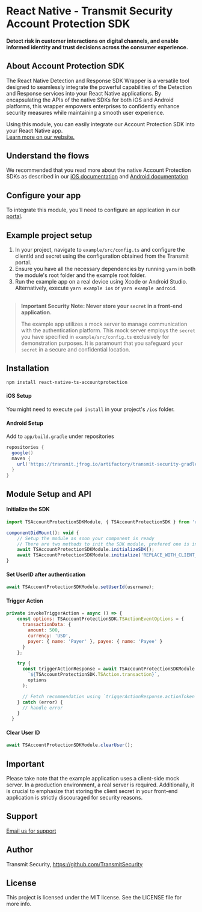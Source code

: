 # React Native - Transmit Security Account Protection SDK
#### Detect risk in customer interactions on digital channels, and enable informed identity and trust decisions across the consumer experience. 

## About Account Protection SDK
The React Native Detection and Response SDK Wrapper is a versatile tool designed to seamlessly integrate the powerful capabilities of the Detection and Response services into your React Native applications. By encapsulating the APIs of the native SDKs for both iOS and Android platforms, this wrapper empowers enterprises to confidently enhance security measures while maintaining a smooth user experience.

Using this module, you can easily integrate our Account Protection SDK into your React Native app.<br>
[Learn more on our website.](https://developer.transmitsecurity.com/guides/risk/overview/)

## Understand the flows
We recommended that you read more about the native Account Protection SDKs as described in our [iOS documentation](https://developer.transmitsecurity.com/guides/risk/quick_start_ios/) and [Android documentation](https://developer.transmitsecurity.com/guides/risk/quick_start_android/)

## Configure your app
To integrate this module, you'll need to configure an application in our [portal](https://portal.transmitsecurity.io/applications).

## Example project setup
1. In your project, navigate to `example/src/config.ts` and configure the clientId and secret using the configuration obtained from the Transmit portal.
2. Ensure you have all the necessary dependencies by running `yarn` in both the module's root folder and the example root folder.
3. Run the example app on a real device using Xcode or Android Studio. Alternatively, execute `yarn example ios` or `yarn example android`.
<br><br>
> **Important Security Note: Never store your `secret` in a front-end application.**
> 
> The example app utilizes a mock server to manage communication with the authentication platform. This mock server employs the `secret` you have specified in `example/src/config.ts` exclusively for demonstration purposes. It is paramount that you safeguard your `secret` in a secure and confidential location.

## Installation

```sh
npm install react-native-ts-accountprotection
```
#### iOS Setup
You might need to execute `pod install` in your project's `/ios` folder.

#### Android Setup

Add to `app/build.gradle` under repositories

```gradle
repositories {
  google()
  maven {
    url('https://transmit.jfrog.io/artifactory/transmit-security-gradle-release-local/')
  }
}
```


## Module Setup and API

#### Initialize the SDK
```js
import TSAccountProtectionSDKModule, { TSAccountProtectionSDK } from 'react-native-ts-accountprotection';

componentDidMount(): void {
    // Setup the module as soon your component is ready
    // There are two methods to init the SDK module, prefered one is initializeSDK
    await TSAccountProtectionSDKModule.initializeSDK(); 
    await TSAccountProtectionSDKModule.initialize('REPLACE_WITH_CLIENT_ID');
}
```

#### Set UserID after authentication
```js
await TSAccountProtectionSDKModule.setUserId(username);
```

#### Trigger Action
```js
private invokeTriggerAction = async () => {
    const options: TSAccountProtectionSDK.TSActionEventOptions = {
      transactionData: {
        amount: 500,
        currency: 'USD',
        payer: { name: 'Payer' }, payee: { name: 'Payee' }
      }
    };

    try {
      const triggerActionResponse = await TSAccountProtectionSDKModule.triggerAction(
        `${TSAccountProtectionSDK.TSAction.transaction}`,
        options
      );

      // Fetch recommendation using `triggerActionResponse.actionToken`
    } catch (error) {
      // handle error
    }
  }
```

#### Clear User ID
```js
await TSAccountProtectionSDKModule.clearUser();
```

## Important
Please take note that the example application uses a client-side mock server. In a production environment, a real server is required. Additionally, it is crucial to emphasize that storing the client secret in your front-end application is strictly discouraged for security reasons.

## Support
[Email us for support](info@transmitsecurity.com)

## Author

Transmit Security, https://github.com/TransmitSecurity

## License

This project is licensed under the MIT license. See the LICENSE file for more info.
